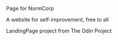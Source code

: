 Page for NormCorp 

A website for self-improvement, free to all


LandingPage project from The Odin Project

